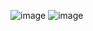 ![image](https://github.com/user-attachments/assets/cd6526e6-1f56-4888-b9ec-07a5e6c86e42)
![image](https://github.com/user-attachments/assets/10ced470-a985-41c8-8c26-39f1f2561b5a)
